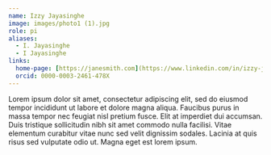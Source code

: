 ```yaml
---
name: Izzy Jayasinghe
image: images/photo1 (1).jpg
role: pi
aliases:
  - I. Jayasinghe
  - I Jayasinghe
links:
  home-page: [https://janesmith.com](https://www.linkedin.com/in/izzy-jayasinghe/)
  orcid: 0000-0003-2461-478X
---
```


Lorem ipsum dolor sit amet, consectetur adipiscing elit, sed do eiusmod tempor incididunt ut labore et dolore magna aliqua.
Faucibus purus in massa tempor nec feugiat nisl pretium fusce.
Elit at imperdiet dui accumsan.
Duis tristique sollicitudin nibh sit amet commodo nulla facilisi.
Vitae elementum curabitur vitae nunc sed velit dignissim sodales.
Lacinia at quis risus sed vulputate odio ut.
Magna eget est lorem ipsum.
